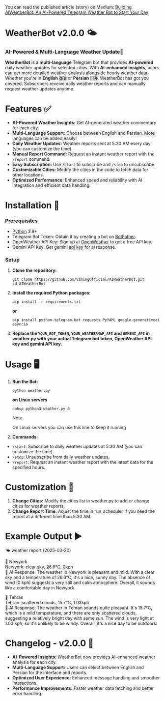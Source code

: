  You can read the published article (story) on Medium: [Building AIWeatherBot: An AI-Powered Telegram Weather Bot to Start Your Day](https://medium.com/@AmiraliPouyanrad/building-aiweatherbot-an-ai-powered-telegram-weather-bot-to-start-your-day-2cc272a5295a)
# WeatherBot v2.0.0 🌤️
### AI-Powered & Multi-Language Weather Update🚀
**WeatherBot** is a **multi-language** Telegram bot that provides **AI-powered** daily weather updates for selected cities. With **AI-enhanced insights**, users can get more detailed weather analysis alongside hourly weather data. Whether you're in **English 🇬🇧** or **Persian 🇮🇷**, WeatherBot has got you covered. Subscribers receive daily weather reports and can manually request weather updates anytime.

# Features :white_check_mark:
- **AI-Powered Weather Insights:** Get AI-generated weather commentary for each city.
- **Multi-Language Support:** Choose between English and Persian. More languages can be added easily!
- **Daily Weather Updates:** Weather reports sent at 5:30 AM every day (you can customize the time).
- **Manual Report Command:** Request an instant weather report with the `/report` command.
- **Easy Subscription:** Use `/start` to subscribe and `/stop` to unsubscribe.
- **Customizable Cities:** Modify the cities in the code to fetch data for other locations.
- **Optimized Performance:** Enhanced speed and reliability with AI integration and efficient data handling.

# Installation :envelope_with_arrow:
### Prerequisites
- [Python](python.org) 3.8+
- Telegram Bot Token: Obtain it by creating a bot on [BotFather](t.me/BotFather).
- OpenWeather API Key: Sign up at [OpenWeather](https://openweathermap.org/) to get a free API key.
- Gemini API Key: Get gemini [api key](https://aistudio.google.com/apikey) for ai response.

### Setup
1. **Clone the repository:**
   ```
   git clone https://github.com/VimingOfficial/AIWeatherBot.git
   cd AIWeatherBot
   ```
2. **Install the required Python packages:**

   ```
   pip install -r requirements.txt
   ```
   **or**
   
   ```
   pip install python-telegram-bot requests PyYAML google-generativeai asyncio
   ```
3. **Replace the `YOUR_BOT_TOKEN`, `YOUR_WEATHERMAP_API` and `GEMENI_API` in weather.py with your actual Telegram bot token, OpenWeather API key and gemini API key.**

# Usage :desktop_computer:	
1. **Run the Bot:**

   ```
   python weather.py
   ```
   **on Linux servers**
   
   ```
   nohup python3 weather.py &
   ```
   > [!NOTE]
   > On Linux servers you can use this line to keep it running
2. **Commands:**
- `/start`: Subscribe to daily weather updates at 5:30 AM (you can customize the time).
- `/stop`: Unsubscribe from daily weather updates.
- `/report`: Request an instant weather report with the latest data for the specified hours.

# Customization :memo:
1. **Change Cities:** Modify the cities list in weather.py to add or change cities for weather reports.
2. **Change Report Time:** Adjust the time in run_scheduler if you need the report at a different time than 5:30 AM.

# Example Output :arrow_forward:	
 🌤 weather report (2025-03-20)

📍 Newyork
<br>
Newyork: clear sky, 26.6°C, 0kph
<br>
🤖 AI Response:
The weather in Newyork is pleasant and mild. With a clear sky and a temperature of 26.6°C, it's a nice, sunny day. The absence of wind (0 kph) suggests a very still and calm atmosphere. Overall, it sounds like a comfortable day in Newyork.

📍 Tehran
<br>
Tehran: scattered clouds, 15.7°C, 1.03kph
<br>
🤖 AI Response:
The weather in Tehran sounds quite pleasant. It's 15.7°C, which is a mild temperature, and there are only scattered clouds, suggesting a relatively bright day with some sun. The wind is very light at 1.03 kph, so it's unlikely to be windy. Overall, it's a nice day to be outdoors.

# Changelog - v2.0.0 🚀
- **AI-Powered Insights:** WeatherBot now provides AI-enhanced weather analysis for each city.
- **Multi-Language Support:** Users can select between English and Persian for the interface and reports.
- **Optimized User Experience:** Enhanced message handling and smoother interactions.
- **Performance Improvements:** Faster weather data fetching and better error handling.

